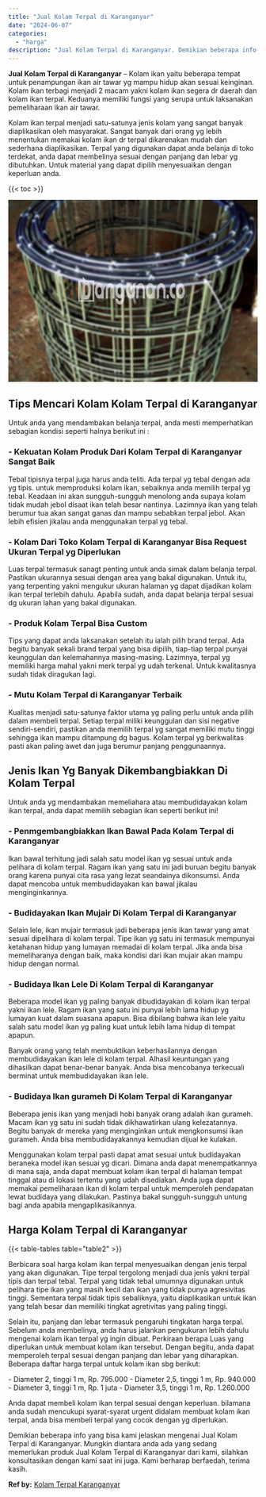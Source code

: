```yaml
---
title: "Jual Kolam Terpal di Karanganyar"
date: "2024-06-07"
categories: 
  - "harga"
description: "Jual Kolam Terpal di Karanganyar. Demikian beberapa info yang bisa kami jelaskan mengenai Jual Kolam Terpal di Karanganyar. Mungkin diantara anda ada yang se..."
---
```


**Jual Kolam Terpal di Karanganyar** – Kolam ikan yaitu beberapa tempat untuk penampungan ikan air tawar yg mampu hidup akan sesuai keinginan. Kolam ikan terbagi menjadi 2 macam yakni kolam ikan segera dr daerah dan kolam ikan terpal. Keduanya memiliki fungsi yang serupa untuk laksanakan pemeliharaan ikan air tawar.

Kolam ikan terpal menjadi satu-satunya jenis kolam yang sangat banyak diaplikasikan oleh masyarakat. Sangat banyak dari orang yg lebih menentukan memakai kolam ikan dr terpal dikarenakan mudah dan sederhana diaplikasikan. Terpal yang digunakan dapat anda belanja di toko terdekat, anda dapat membelinya sesuai dengan panjang dan lebar yg dibutuhkan. Untuk material yang dapat dipilih menyesuaikan dengan keperluan anda.

{{< toc >}}

![Jual Kolam Terpal di Karanganyar](/images/jual-kolam-terpal-60.png)

## Tips Mencari Kolam Kolam Terpal di Karanganyar

Untuk anda yang mendambakan belanja terpal, anda mesti memperhatikan sebagian kondisi seperti halnya berikut ini :

### \- Kekuatan Kolam Produk Dari Kolam Terpal di Karanganyar Sangat Baik

Tebal tipisnya terpal juga harus anda teliti. Ada terpal yg tebal dengan ada yg tipis. untuk memproduksi kolam ikan, sebaiknya anda memilih terpal yg tebal. Keadaan ini akan sungguh-sungguh menolong anda supaya kolam tidak mudah jebol disaat ikan telah besar nantinya. Lazimnya ikan yang telah berumur tua akan sangat ganas dan mampu sebabkan terpal jebol. Akan lebih efisien jikalau anda menggunakan terpal yg tebal.

### \- Kolam Dari Toko Kolam Terpal di Karanganyar Bisa Request Ukuran Terpal yg Diperlukan

Luas terpal termasuk sanagt penting untuk anda simak dalam belanja terpal. Pastikan ukurannya sesuai dengan area yang bakal digunakan. Untuk itu, yang terpenting yakni mengukur ukuran halaman yg dapat dijadikan kolam ikan terpal terlebih dahulu. Apabila sudah, anda dapat belanja terpal sesuai dg ukuran lahan yang bakal digunakan.

### \- Produk Kolam Terpal Bisa Custom

Tips yang dapat anda laksanakan setelah itu ialah pilih brand terpal. Ada begitu banyak sekali brand terpal yang bisa dipilih, tiap-tiap terpal punyai keunggulan dan kelemahannya masing-masing. Lazimnya, terpal yg memiliki harga mahal yakni merk terpal yg udah terkenal. Untuk kwalitasnya sudah tidak diragukan lagi.

### \- Mutu Kolam Terpal di Karanganyar Terbaik

Kualitas menjadi satu-satunya faktor utama yg paling perlu untuk anda pilih dalam membeli terpal. Setiap terpal miliki keunggulan dan sisi negative sendiri-sendiri, pastikan anda memilih terpal yg sangat memiliki mutu tinggi sehingga ikan mampu ditampung dg bagus. Kolam terpal yg berkwalitas pasti akan paling awet dan juga berumur panjang penggunaannya.

## Jenis Ikan Yg Banyak Dikembangbiakkan Di Kolam Terpal

Untuk anda yg mendambakan memeliahara atau membudidayakan kolam ikan terpal, anda dapat memilih sebagian ikan seperti berikut ini!

### \- Penmgembangbiakkan Ikan Bawal Pada Kolam Terpal di Karanganyar

Ikan bawal terhitung jadi salah satu model ikan yg sesuai untuk anda pelihara di kolam terpal. Ragam ikan yang satu ini jadi buruan begitu banyak orang karena punyai cita rasa yang lezat seandainya dikonsumsi. Anda dapat mencoba untuk membudidayakan kan bawal jikalau menginginkannya.

### \- Budidayakan Ikan Mujair Di Kolam Terpal di Karanganyar

Selain lele, ikan mujair termasuk jadi beberapa jenis ikan tawar yang amat sesuai dipelihara di kolam terpal. Tipe ikan yg satu ini termasuk mempunyai ketahanan hidup yang lumayan memadai di kolam terpal. Jika anda bisa memeliharanya dengan baik, maka kondisi dari ikan mujair akan mampu hidup dengan normal.

### \- Budidaya Ikan Lele Di Kolam Terpal di Karanganyar

Beberapa model ikan yg paling banyak dibudidayakan di kolam ikan terpal yakni ikan lele. Ragam ikan yang satu ini punyai lebih lama hidup yg lumayan kuat dalam suasana apapun. Bisa dibilang bahwa ikan lele yaitu salah satu model ikan yg paling kuat untuk lebih lama hidup di tempat apapun.

Banyak orang yang telah membuktikan keberhasilannya dengan membudidayakan ikan lele di kolam terpal. Alhasil keuntungan yang dihasilkan dapat benar-benar banyak. Anda bisa mencobanya terkecuali berminat untuk membudidayakan ikan lele.

### \- Budidaya Ikan gurameh Di Kolam Terpal di Karanganyar

Beberapa jenis ikan yang menjadi hobi banyak orang adalah ikan gurameh. Macam ikan yg satu ini sudah tidak dikhawatirkan ulang kelezatannya. Begitu banyak dr mereka yang menginginkan untuk mengkonsumsi ikan gurameh. Anda bisa membudidayakannya kemudian dijual ke kulakan.

Menggunakan kolam terpal pasti dapat amat sesuai untuk budidayakan beraneka model ikan sesuai yg dicari. Dimana anda dapat menempatkannya di mana saja, anda dapat membuat kolam ikan terpal di halaman tempat tinggal atau di lokasi tertentu yang udah disediakan. Anda juga dapat memakai pemeliharaan ikan di kolam terpal untuk memperoleh pendapatan lewat budidaya yang dilakukan. Pastinya bakal sungguh-sungguh untung bagi anda apabila mengaplikasikannya.

## Harga Kolam Terpal di Karanganyar

{{< table-tables table="table2" >}}

Berbicara soal harga kolam ikan terpal menyesuaikan dengan jenis terpal yang akan digunakan. Tipe terpal tergolong menjadi dua jenis yakni terpal tipis dan terpal tebal. Terpal yang tidak tebal umumnya digunakan untuk pelihara tipe ikan yang masih kecil dan ikan yang tidak punya agresivitas tinggi. Sementara terpal tidak tipis sebaliknya, yaitu diaplikasikan untuk ikan yang telah besar dan memiliki tingkat agretivitas yang paling tinggi.

Selain itu, panjang dan lebar termasuk pengaruhi tingkatan harga terpal. Sebelum anda membelinya, anda harus jalankan pengukuran lebih dahulu mengenai kolam ikan terpal yg ingin dibuat. Perkiraan berapa Luas yang diperlukan untuk membuat kolam ikan tersebut. Dengan begitu, anda dapat memperoleh terpal sesuai dengan panjang dan lebar yang diharapkan. Beberapa daftar harga terpal untuk kolam ikan sbg berikut:

\- Diameter 2, tinggi 1 m, Rp. 795.000 - Diameter 2,5, tinggi 1 m, Rp. 940.000 - Diameter 3, tinggi 1 m, Rp. 1 juta - Diameter 3,5, tinggi 1 m, Rp. 1.260.000

Anda dapat membeli kolam ikan terpal sesuai dengan keperluan. bilamana anda sudah mencukupi syarat-syarat urgent didalam membuat kolam ikan terpal, anda bisa membeli terpal yang cocok dengan yg diperlukan.

Demikian beberapa info yang bisa kami jelaskan mengenai Jual Kolam Terpal di Karanganyar. Mungkin diantara anda ada yang sedang memerlukan produk Jual Kolam Terpal di Karanganyar dari kami, silahkan konsultasikan dengan kami saat ini juga. Kami berharap berfaedah, terima kasih.

**Ref by:** [Kolam Terpal Karanganyar](https://id.wikipedia.org/wiki/Kolam)
